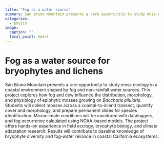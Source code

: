 ```yaml
---
title: "Fog as a water source"
summary: San Bruno Mountain presents a rare opportunity to study moss ecology in a coastal environment shaped by fog and non-rainfall water sources. This project explores how fog and dew influence the distribution, morphology, and physiology of epiphytic mosses growing on Baccharis pilularis.
categories:
  - physio
image:
  caption: ""
  focal_point: Smart
---
```

# Fog as a water source for bryophytes and lichens

San Bruno Mountain presents a rare opportunity to study moss ecology in a coastal environment shaped by fog and non-rainfall water sources. This project explores how fog and dew influence the distribution, morphology, and physiology of epiphytic mosses growing on *Baccharis pilularis*. Students will collect mosses across a coastal-to-inland transect, quantify cover and morphology, and prepare permanent slides for species identification. Microclimate conditions will be monitored with dataloggers, and fog occurrence calculated using NOAA-based models. The project offers hands-on experience in field ecology, bryophyte biology, and climate adaptation research. Results will contribute to baseline knowledge of bryophyte diversity and fog-water reliance in coastal California ecosystems.
